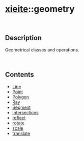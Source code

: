 # [xieite](./xieite.md)\:\:geometry

&nbsp;

## Description
Geometrical classes and operations.

&nbsp;

## Contents
- [Line](./namespaces/geometry/line.md)
- [Point](./namespaces/geometry/point.md)
- [Polygon](./namespaces/geometry/polygon.md)
- [Ray](./namespaces/geometry/ray.md)
- [Segment](./namespaces/geometry/segment.md)
- [intersections](./namespaces/geometry/intersections.md)
- [reflect](./namespaces/geometry/reflect.md)
- [rotate](./namespaces/geometry/rotate.md)
- [scale](./namespaces/geometry/scale.md)
- [translate](./namespaces/geometry/translate.md)
